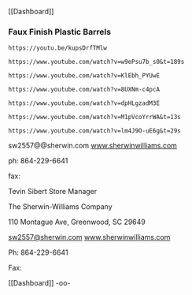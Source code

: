 [[Dashboard]]

### Faux Finish Plastic Barrels


```vid
https://youtu.be/kupsDrfTMlw
```

```vid
https://www.youtube.com/watch?v=w9ePsu7b_s0&t=189s
```

```vid
https://www.youtube.com/watch?v=KlEbh_PYUwE
```

```vid
https://www.youtube.com/watch?v=8UXNm-c4pcA
```

```vid
https://www.youtube.com/watch?v=dpHLgzadM3E
```

```vid
https://www.youtube.com/watch?v=M1pVcoYrrWA&t=13s
```

```vid
https://www.youtube.com/watch?v=lm4J9O-uE6g&t=29s
```

sw2557@@sherwin.com www.sherwinwilliams.com

ph: 864-229-6641

fax: 

Tevin Sibert Store Manager

The Sherwin-Williams Company

110 Montague Ave, Greenwood, SC 29649

sw2557@sherwin.com www.sherwinwilliams.com

Ph: 864-229-6641

Fax:






























[[Dashboard]]
-oo-